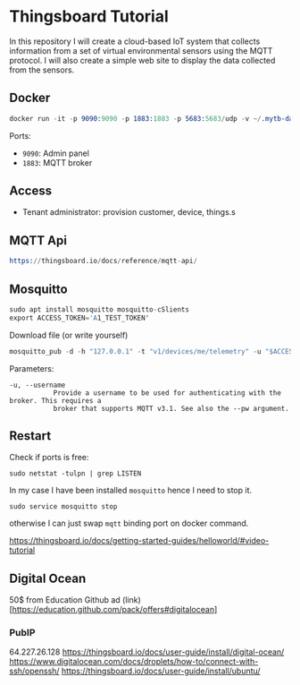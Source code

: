 # Thingsboard Tutorial
In this repository I will create a cloud-based IoT system that collects information from a set of virtual environmental sensors using the MQTT protocol. I will also create a simple web site to display the data collected from the sensors.

## Docker
```s
docker run -it -p 9090:9090 -p 1883:1883 -p 5683:5683/udp -v ~/.mytb-data:/data -v ~/.mytb-logs:/var/log/thingsboard --name mytb --restart always thingsboard/tb-postgres
```

Ports:
- `9090`: Admin panel
- `1883`: MQTT broker

## Access
- Tenant administrator: provision customer, device, things.s
## MQTT Api

```s
https://thingsboard.io/docs/reference/mqtt-api/
```

## Mosquitto
```s
sudo apt install mosquitto mosquitto-cSlients
export ACCESS_TOKEN='A1_TEST_TOKEN'
```
Download file (or write yourself)
```s
mosquitto_pub -d -h "127.0.0.1" -t "v1/devices/me/telemetry" -u "$ACCESS_TOKEN" -f "telemetry-data-as-object.json"
```

Parameters:
```
-u, --username
           Provide a username to be used for authenticating with the broker. This requires a
           broker that supports MQTT v3.1. See also the --pw argument.
```


## Restart
Check if ports is free:
```
sudo netstat -tulpn | grep LISTEN
```
In my case I have been installed `mosquitto` hence I need to stop it.
```
sudo service mosquitto stop
```
otherwise I can just swap `mqtt` binding port on docker command.

https://thingsboard.io/docs/getting-started-guides/helloworld/#video-tutorial

## Digital Ocean
50$ from Education Github ad (link)[https://education.github.com/pack/offers#digitalocean]

### PubIP
64.227.26.128
https://thingsboard.io/docs/user-guide/install/digital-ocean/
https://www.digitalocean.com/docs/droplets/how-to/connect-with-ssh/openssh/
https://thingsboard.io/docs/user-guide/install/ubuntu/


